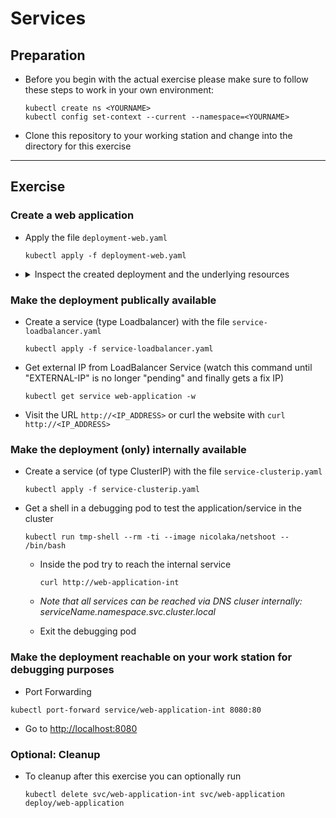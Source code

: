 # Services

## Preparation

* Before you begin with the actual exercise please make sure to follow these steps to work in your own environment:

  ```shell
  kubectl create ns <YOURNAME>
  kubectl config set-context --current --namespace=<YOURNAME>
  ```

* Clone this repository to your working station and change into the directory for this exercise

---

## Exercise

### Create a web application

* Apply the file `deployment-web.yaml`

  ```shell
  kubectl apply -f deployment-web.yaml
  ```

* <details><summary>Inspect the created deployment and the underlying resources</summary>

  ```shell
  kubectl get -f deployment-web.yaml
  kubectl get pods
  kubectl get rs
  ```

  </details>

### Make the deployment publically available

* Create a service (type Loadbalancer) with the file `service-loadbalancer.yaml`

  ```shell
  kubectl apply -f service-loadbalancer.yaml
  ```

* Get external IP from LoadBalancer Service
  (watch this command until "EXTERNAL-IP" is no longer "pending" and finally gets a fix IP)

  ```shell
  kubectl get service web-application -w
  ```

* Visit the URL `http://<IP_ADDRESS>` or curl the website with `curl http://<IP_ADDRESS>`

### Make the deployment (only) internally available

* Create a service (of type ClusterIP) with the file `service-clusterip.yaml`

  ```shell
  kubectl apply -f service-clusterip.yaml
  ```

* Get a shell in a debugging pod to test the application/service in the cluster

  ```shell
  kubectl run tmp-shell --rm -ti --image nicolaka/netshoot -- /bin/bash
  ```

  * Inside the pod try to reach the internal service

    ```shell
    curl http://web-application-int
    ```

  * *Note that all services can be reached via DNS cluser internally: serviceName.namespace.svc.cluster.local*

  * Exit the debugging pod

### Make the deployment reachable on your work station for debugging purposes

* Port Forwarding

```shell
kubectl port-forward service/web-application-int 8080:80
```

* Go to [http://localhost:8080](http://localhost:8080)

### Optional: Cleanup

* To cleanup after this exercise you can optionally run

  ```shell
  kubectl delete svc/web-application-int svc/web-application deploy/web-application
  ```

